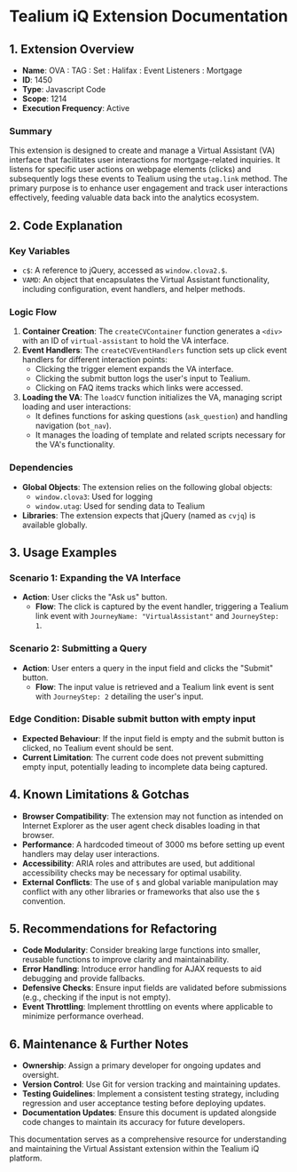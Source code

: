 # Tealium iQ Extension Documentation

## 1. Extension Overview

- **Name**: OVA : TAG : Set : Halifax : Event Listeners : Mortgage
- **ID**: 1450
- **Type**: Javascript Code
- **Scope**: 1214
- **Execution Frequency**: Active

### Summary
This extension is designed to create and manage a Virtual Assistant (VA) interface that facilitates user interactions for mortgage-related inquiries. It listens for specific user actions on webpage elements (clicks) and subsequently logs these events to Tealium using the `utag.link` method. The primary purpose is to enhance user engagement and track user interactions effectively, feeding valuable data back into the analytics ecosystem.

## 2. Code Explanation

### Key Variables
- `c$`: A reference to jQuery, accessed as `window.clova2.$`.
- `VAMD`: An object that encapsulates the Virtual Assistant functionality, including configuration, event handlers, and helper methods.

### Logic Flow
1. **Container Creation**: The `createCVContainer` function generates a `<div>` with an ID of `virtual-assistant` to hold the VA interface.
2. **Event Handlers**: The `createCVEventHandlers` function sets up click event handlers for different interaction points:
   - Clicking the trigger element expands the VA interface.
   - Clicking the submit button logs the user's input to Tealium.
   - Clicking on FAQ items tracks which links were accessed.
3. **Loading the VA**: The `loadCV` function initializes the VA, managing script loading and user interactions:
   - It defines functions for asking questions (`ask_question`) and handling navigation (`bot_nav`).
   - It manages the loading of template and related scripts necessary for the VA's functionality.

### Dependencies
- **Global Objects**: The extension relies on the following global objects:
  - `window.clova3`: Used for logging
  - `window.utag`: Used for sending data to Tealium
- **Libraries**: The extension expects that jQuery (named as `cvjq`) is available globally.

## 3. Usage Examples

### Scenario 1: Expanding the VA Interface
- **Action**: User clicks the "Ask us" button.
  - **Flow**: The click is captured by the event handler, triggering a Tealium link event with `JourneyName: "VirtualAssistant"` and `JourneyStep: 1`.

### Scenario 2: Submitting a Query
- **Action**: User enters a query in the input field and clicks the "Submit" button.
  - **Flow**: The input value is retrieved and a Tealium link event is sent with `JourneyStep: 2` detailing the user's input.

### Edge Condition: Disable submit button with empty input
- **Expected Behaviour**: If the input field is empty and the submit button is clicked, no Tealium event should be sent.
- **Current Limitation**: The current code does not prevent submitting empty input, potentially leading to incomplete data being captured.

## 4. Known Limitations & Gotchas

- **Browser Compatibility**: The extension may not function as intended on Internet Explorer as the user agent check disables loading in that browser.
- **Performance**: A hardcoded timeout of 3000 ms before setting up event handlers may delay user interactions.
- **Accessibility**: ARIA roles and attributes are used, but additional accessibility checks may be necessary for optimal usability.
- **External Conflicts**: The use of `$` and global variable manipulation may conflict with any other libraries or frameworks that also use the `$` convention.

## 5. Recommendations for Refactoring

- **Code Modularity**: Consider breaking large functions into smaller, reusable functions to improve clarity and maintainability.
- **Error Handling**: Introduce error handling for AJAX requests to aid debugging and provide fallbacks.
- **Defensive Checks**: Ensure input fields are validated before submissions (e.g., checking if the input is not empty).
- **Event Throttling**: Implement throttling on events where applicable to minimize performance overhead.
  
## 6. Maintenance & Further Notes

- **Ownership**: Assign a primary developer for ongoing updates and oversight.
- **Version Control**: Use Git for version tracking and maintaining updates.
- **Testing Guidelines**: Implement a consistent testing strategy, including regression and user acceptance testing before deploying updates.
- **Documentation Updates**: Ensure this document is updated alongside code changes to maintain its accuracy for future developers.

This documentation serves as a comprehensive resource for understanding and maintaining the Virtual Assistant extension within the Tealium iQ platform.
